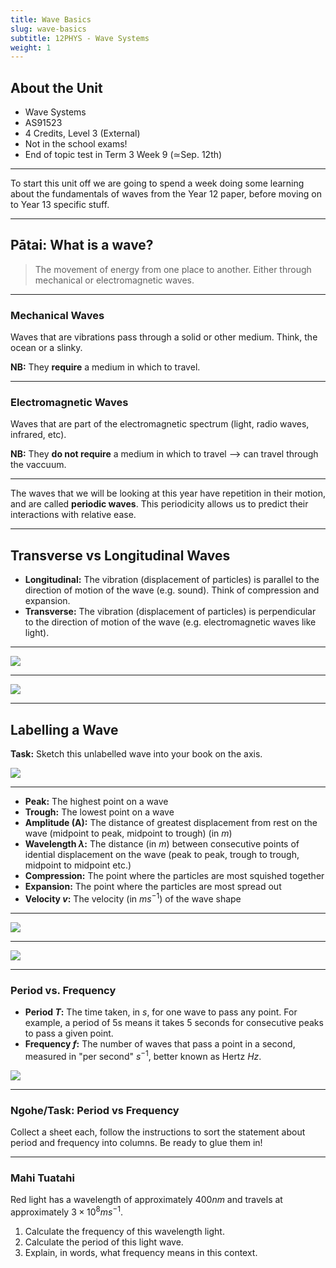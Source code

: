 ```yaml
---
title: Wave Basics
slug: wave-basics
subtitle: 12PHYS - Wave Systems
weight: 1
---
```


## About the Unit

- Wave Systems
- AS91523
- 4 Credits, Level 3 (External)
- Not in the school exams!
- End of topic test in Term 3 Week 9 (≃Sep. 12th)

---

To start this unit off we are going to spend a week doing some learning about the fundamentals of waves from the Year 12 paper, before moving on to Year 13 specific stuff.

---

## Pātai: What is a wave?

> The movement of energy from one place to another.
> Either through mechanical or electromagnetic waves.

---

### Mechanical Waves

Waves that are vibrations pass through a solid or other medium. Think, the ocean or a slinky.

__NB:__ They __require__ a medium in which to travel.

---

### Electromagnetic Waves

Waves that are part of the electromagnetic spectrum (light, radio waves, infrared, etc).

__NB:__ They __do not require__ a medium in which to travel --> can travel through the vaccuum.

---

The waves that we will be looking at this year have repetition in their motion, and are called __periodic waves__. This periodicity allows us to predict their interactions with relative ease.

---

## Transverse vs Longitudinal Waves

- __Longitudinal:__ The vibration (displacement of particles) is parallel to the direction of motion of the wave (e.g. sound). Think of compression and expansion.
- __Transverse:__ The vibration (displacement of particles) is perpendicular to the direction of motion of the wave (e.g. electromagnetic waves like light).

---

![](https://media.giphy.com/media/og52So0BUmZVe/source.gif "")

---

![](https://media.giphy.com/media/G7Pc0fNwuVzYk/source.gif "")

---

## Labelling a Wave

__Task:__ Sketch this unlabelled wave into your book on the axis.

![](../assets/transverse-longitudinal.jpg "")

---

- __Peak:__ The highest point on a wave
- __Trough:__ The lowest point on a wave
- __Amplitude (A):__ The distance of greatest displacement from rest on the wave (midpoint to peak, midpoint to trough) (in $m$)
- __Wavelength $\lambda$:__ The distance (in $m$) between consecutive points of idential displacement on the wave (peak to peak, trough to trough, midpoint to midpoint etc.)
- __Compression:__ The point where the particles are most squished together
- __Expansion:__ The point where the particles are most spread out
- __Velocity $v$:__ The velocity (in $ms^{-1}$) of the wave shape

---

![](https://media.giphy.com/media/og52So0BUmZVe/source.gif "")

---

![](../assets/transverse-longitudinal-labelled.jpg "")

---

### Period vs. Frequency

- __Period $T$:__ The time taken, in $s$, for one wave to pass any point. For example, a period of 5s means it takes 5 seconds for consecutive peaks to pass a given point.
- __Frequency $f$:__ The number of waves that pass a point in a second, measured in "per second" $s^{-1}$, better known as Hertz $Hz$.

![](https://media.giphy.com/media/og52So0BUmZVe/source.gif "")

---

### Ngohe/Task: Period vs Frequency

Collect a sheet each, follow the instructions to sort the statement about period and frequency into columns. Be ready to glue them in!

---

### Mahi Tuatahi

Red light has a wavelength of approximately $400nm$ and travels at approximately $3\times10^{8}ms^{-1}$.

1. Calculate the frequency of this wavelength light.
2. Calculate the period of this light wave.
2. Explain, in words, what frequency means in this context.
